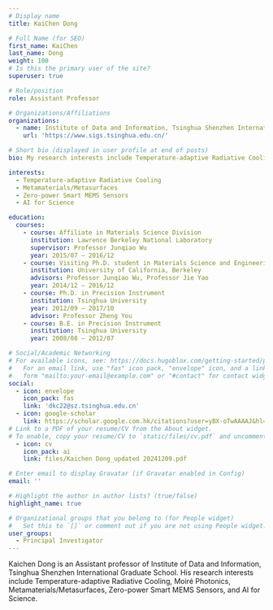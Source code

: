 ```yaml
---
# Display name
title: KaiChen Dong

# Full Name (for SEO)
first_name: KaiChen
last_name: Dong
weight: 100
# Is this the primary user of the site?
superuser: true

# Role/position
role: Assistant Professor 

# Organizations/Affiliations
organizations:
  - name: Institute of Data and Information, Tsinghua Shenzhen International Graduate School
    url: 'https://www.sigs.tsinghua.edu.cn/'

# Short bio (displayed in user profile at end of posts)
bio: My research interests include Temperature-adaptive Radiative Cooling, Moiré Photonics, Metamaterials/Metasurfaces, Zero-power Smart MEMS Sensors, and AI for Science.

interests:
  - Temperature-adaptive Radiative Cooling
  - Metamaterials/Metasurfaces
  - Zero-power Smart MEMS Sensors
  - AI for Science

education:
  courses:
    - course: Affiliate in Materials Science Division
      institution: Lawrence Berkeley National Laboratory
      supervisor: Professor Junqiao Wu
      year: 2015/07 – 2016/12
    - course: Visiting Ph.D. student in Materials Science and Engineering
      institution: University of California, Berkeley
      advisors: Professor Junqiao Wu, Professor Jie Yao
      year: 2014/12 – 2016/12
    - course: Ph.D. in Precision Instrument
      institution: Tsinghua University
      year: 2012/09 – 2017/10
      advisor: Professor Zheng You
    - course: B.E. in Precision Instrument
      institution: Tsinghua University
      year: 2008/08 – 2012/07

# Social/Academic Networking
# For available icons, see: https://docs.hugoblox.com/getting-started/page-builder/#icons
#   For an email link, use "fas" icon pack, "envelope" icon, and a link in the
#   form "mailto:your-email@example.com" or "#contact" for contact widget.
social:
  - icon: envelope
    icon_pack: fas
    link: 'dkc22@sz.tsinghua.edu.cn'
  - icon: google-scholar
    link: https://scholar.google.com.hk/citations?user=yBX-oTwAAAAJ&hl=zh-CN&oi=ao
# Link to a PDF of your resume/CV from the About widget.
# To enable, copy your resume/CV to `static/files/cv.pdf` and uncomment the lines below.
  - icon: cv
    icon_pack: ai
    link: files/Kaichen Dong_updated 20241209.pdf

# Enter email to display Gravatar (if Gravatar enabled in Config)
email: ''

# Highlight the author in author lists? (true/false)
highlight_name: true

# Organizational groups that you belong to (for People widget)
#   Set this to `[]` or comment out if you are not using People widget.
user_groups:
  - Principal Investigator
---
```


Kaichen Dong is an Assistant professor of Institute of Data and Information, Tsinghua Shenzhen International Graduate School. His research interests include Temperature-adaptive Radiative Cooling, Moiré Photonics, Metamaterials/Metasurfaces, Zero-power Smart MEMS Sensors, and AI for Science. 

